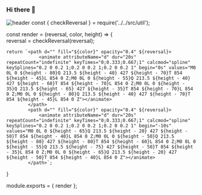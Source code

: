 ### Hi there 👋


<!--
**danbeekimm/danbeekimm** is a ✨ _special_ ✨ repository because its `README.md` (this file) appears on your GitHub profile.

Here are some ideas to get you started:

- 🔭 I’m currently working on ...
- 🌱 I’m currently learning ...
- 👯 I’m looking to collaborate on ...
- 🤔 I’m looking for help with ...
- 💬 Ask me about ...
- 📫 How to reach me: ...
- 😄 Pronouns: ...
- ⚡ Fun fact: ...
-->

![header](https://capsule-render.vercel.app/api?type=waving&color=auto&height=300&section=header&text=capsule%20render&fontSize=90)
const { checkReversal } = require('../../src/util');

const render = (reversal, color, height) => {    
    reversal = checkReversal(reversal);

    return `<path d="" fill="${color}" opacity="0.4" ${reversal}>
                <animate attributeName="d" dur="20s" repeatCount="indefinite" keyTimes="0;0.333;0.667;1" calcmod="spline" keySplines="0.2 0 0.2 1;0.2 0 0.2 1;0.2 0 0.2 1" begin="0s" values="M0 0L 0 ${height - 80}Q 213.5 ${height - 40} 427 ${height - 70}T 854 ${height - 45}L 854 0 Z;M0 0L 0 ${height - 55}Q 213.5 ${height - 40} 427 ${height - 60}T 854 ${height - 70}L 854 0 Z;M0 0L 0 ${height - 35}Q 213.5 ${height - 65} 427 ${height - 35}T 854 ${height - 70}L 854 0 Z;M0 0L 0 ${height - 80}Q 213.5 ${height - 40} 427 ${height - 70}T 854 ${height - 45}L 854 0 Z"></animate>
            </path>
            <path d="" fill="${color}" opacity="0.4" ${reversal}>
                <animate attributeName="d" dur="20s" repeatCount="indefinite" keyTimes="0;0.333;0.667;1" calcmod="spline" keySplines="0.2 0 0.2 1;0.2 0 0.2 1;0.2 0 0.2 1" begin="-10s" values="M0 0L 0 ${height - 65}Q 213.5 ${height - 20} 427 ${height - 50}T 854 ${height - 40}L 854 0 Z;M0 0L 0 ${height - 50}Q 213.5 ${height - 80} 427 ${height - 80}T 854 ${height - 60}L 854 0 Z;M0 0L 0 ${height - 55}Q 213.5 ${height - 75} 427 ${height - 50}T 854 ${height - 35}L 854 0 Z;M0 0L 0 ${height - 65}Q 213.5 ${height - 20} 427 ${height - 50}T 854 ${height - 40}L 854 0 Z"></animate>
            </path>`;
}

module.exports = { render };
